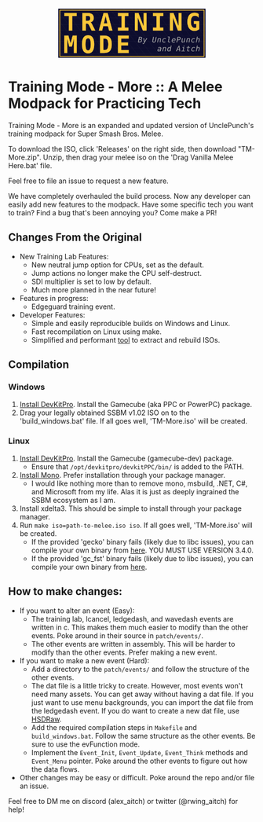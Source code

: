 ﻿<p align="center"><img src="Logos/Training-Mode-banner.png"  alt=""  width="300"/></p>

# Training Mode - More :: A Melee Modpack for Practicing Tech

Training Mode - More is an expanded and updated version of UnclePunch's training modpack for Super Smash Bros. Melee.

To download the ISO, click 'Releases' on the right side, then download "TM-More.zip".
Unzip, then drag your melee iso on the 'Drag Vanilla Melee Here.bat' file.

Feel free to file an issue to request a new feature.

We have completely overhauled the build process.
Now any developer can easily add new features to the modpack.
Have some specific tech you want to train? Find a bug that's been annoying you? Come make a PR!

## Changes From the Original
- New Training Lab Features:
    - New neutral jump option for CPUs, set as the default.
    - Jump actions no longer make the CPU self-destruct.
    - SDI multiplier is set to low by default.
    - Much more planned in the near future!
- Features in progress:
    - Edgeguard training event.
- Developer Features:
    - Simple and easily reproducible builds on Windows and Linux.
    - Fast recompilation on Linux using make.
    - Simplified and performant [tool](https://github.com/AlexanderHarrison/gc_fst) to extract and rebuild ISOs.

## Compilation
### Windows
1. [Install DevKitPro](https://github.com/devkitPro/installer/releases/latest). Install the Gamecube (aka PPC or PowerPC) package.
2. Drag your legally obtained SSBM v1.02 ISO on to the 'build_windows.bat' file. If all goes well, 'TM-More.iso' will be created.

### Linux
1. [Install DevKitPro](https://devkitpro.org/wiki/Getting_Started#Unix-like_platforms). Install the Gamecube (gamecube-dev) package.
    - Ensure that `/opt/devkitpro/devkitPPC/bin/` is added to the PATH.
2. [Install Mono](https://www.mono-project.com/download/stable/#download-lin). Prefer installation through your package manager.
    - I would like nothing more than to remove mono, msbuild, .NET, C#, and Microsoft from my life. 
    Alas it is just as deeply ingrained the SSBM ecosystem as I am.
3. Install xdelta3. This should be simple to install through your package manager.
4. Run `make iso=path-to-melee.iso iso`. If all goes well, 'TM-More.iso' will be created.
    - If the provided 'gecko' binary fails (likely due to libc issues), you can compile your own binary from [here](https://github.com/JLaferri/gecko). YOU MUST USE VERSION 3.4.0.
    - If the provided 'gc_fst' binary fails (likely due to libc issues), you can compile your own binary from [here](https://github.com/AlexanderHarrison/gc_fst).

## How to make changes:  
- If you want to alter an event (Easy):
    - The training lab, lcancel, ledgedash, and wavedash events are written in c. This makes them much easier to modify than the other events. Poke around in their source in `patch/events/`.
    - The other events are written in assembly. This will be harder to modify than the other events. Prefer making a new event.
- If you want to make a new event (Hard):
    - Add a directory to the `patch/events/` and follow the structure of the other events.
    - The dat file is a little tricky to create. However, most events won't need many assets. You can get away without having a dat file. If you just want to use menu backgrounds, you can import the dat file from the ledgedash event. If you do want to create a new dat file, use [HSDRaw](https://github.com/Ploaj/HSDLib).
    - Add the required compilation steps in `Makefile` and `build_windows.bat`. Follow the same structure as the other events. Be sure to use the evFunction mode.
    - Implement the `Event_Init`, `Event_Update`, `Event_Think` methods and `Event_Menu` pointer. Poke around the other events to figure out how the data flows.
- Other changes may be easy or difficult. Poke around the repo and/or file an issue.

Feel free to DM me on discord (alex_aitch) or twitter (@rwing_aitch) for help!

